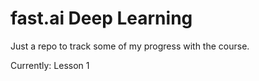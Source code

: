 fast.ai Deep Learning
=====================

Just a repo to track some of my progress with the course.

Currently: Lesson 1
